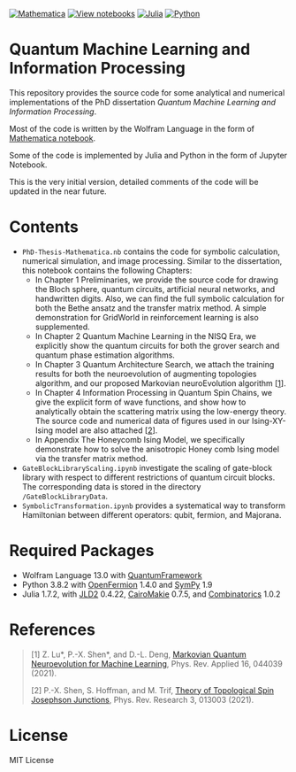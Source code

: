 [![Mathematica](https://img.shields.io/badge/Wolfram-Mathematica-DD1100?logo=wolfram-mathematica&logoColor=DD1100)](https://www.wolfram.com/mathematica/)
[![View notebooks](https://wolfr.am/HAAhzkRq)](https://wolfr.am/13p40iO9O)
[![Julia](https://img.shields.io/badge/Julia-1.7.2-9558B2?logo=julia)](https://julialang.org/)
[![Python](https://img.shields.io/badge/Python-3.8.2-3776AB?logo=python)](https://www.python.org/)

# Quantum Machine Learning and Information Processing

This repository provides the source code for some analytical and numerical implementations of the PhD dissertation *Quantum Machine Learning and Information Processing*.

Most of the code is written by the Wolfram Language in the form of [Mathematica notebook](https://wolfr.am/13p40iO9O).

Some of the code is implemented by Julia and Python in the form of Jupyter Notebook.

This is the very initial version, detailed comments of the code will be updated in the near future.

# Contents

- `PhD-Thesis-Mathematica.nb` contains the code for symbolic calculation, numerical simulation, and image processing. Similar to the dissertation, this notebook contains the following Chapters:
  - In Chapter 1 Preliminaries, we provide the source code for drawing the Bloch sphere, quantum circuits, artificial neural networks, and handwritten digits. Also, we can find the full symbolic calculation for both the Bethe ansatz and the transfer matrix method. A simple demonstration for GridWorld in reinforcement learning is also supplemented.
  - In Chapter 2 Quantum Machine Learning in the NISQ Era, we explicitly show the quantum circuits for both the grover search and quantum phase estimation algorithms.
  - In Chapter 3 Quantum Architecture Search, we attach the training results for both the neuroevolution of augmenting topologies algorithm, and our proposed Markovian neuroEvolution algorithm [[1](#refer-anchor-1)].
  - In Chapter 4 Information Processing in Quantum Spin Chains, we give the explicit form of wave functions, and show how to analytically obtain the scattering matrix using the low-energy theory. The source code and numerical data of figures used in our Ising-XY-Ising model are also attached [[2](#refer-anchor-2)].
  - In Appendix The Honeycomb Ising Model, we specifically demonstrate how to solve the anisotropic Honey comb Ising model via the transfer matrix method.
- `GateBlockLibraryScaling.ipynb` investigate the scaling of gate-block library with respect to different restrictions of quantum circuit blocks. The corresponding data is stored in the directory `/GateBlockLibraryData`.
- `SymbolicTransformation.ipynb` provides a systematical way to transform Hamiltonian between different operators: qubit, fermion, and Majorana.

# Required Packages

- Wolfram Language 13.0 with [QuantumFramework](https://www.wolframcloud.com/obj/nikm/DeployedResources/Paclet/Wolfram-QuantumFramework/)
- Python 3.8.2 with [OpenFermion](https://quantumai.google/openfermion) 1.4.0 and [SymPy](https://www.sympy.org/en/index.html) 1.9
- Julia 1.7.2, with [JLD2](https://github.com/JuliaIO/JLD2.jl) 0.4.22, [CairoMakie](https://makie.juliaplots.org/stable/documentation/backends/cairomakie/) 0.7.5, and [Combinatorics](https://github.com/JuliaMath/Combinatorics.jl) 1.0.2

# References

> <div id="refer-anchor-1"></div> 
> 
> [1] Z. Lu*, P.-X. Shen*, and D.-L. Deng, [Markovian Quantum Neuroevolution for Machine Learning](https://link.aps.org/doi/10.1103/PhysRevApplied.16.044039), Phys. Rev. Applied 16, 044039 (2021).
> <div id="refer-anchor-2"></div>
> 
> [2] P.-X. Shen, S. Hoffman, and M. Trif, [Theory of Topological Spin Josephson Junctions](https://link.aps.org/doi/10.1103/PhysRevResearch.3.013003), Phys. Rev. Research 3, 013003 (2021).

# License

MIT License